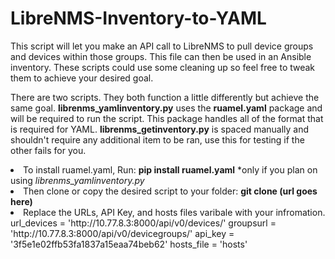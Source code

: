 # LibreNMS-Inventory-to-YAML
This script will let you make an API call to LibreNMS to pull device groups and devices within those groups. This file can then be used in an Ansible inventory. These scripts could use some cleaning up so feel free to tweak them to achieve your desired goal.

There are two scripts. They both function a little differently but achieve the same goal. 
<b>librenms_yamlinventory.py</b> uses the <b>ruamel.yaml</b> package and will be required to run the script. This package handles all of the format that is required for YAML.
<b>librenms_getinventory.py</b> is spaced manually and shouldn't require any additional item to be ran, use this for testing if the other fails for you.


<li>
To install ruamel.yaml, Run: 
<b>pip install ruamel.yaml</b>
  *only if you plan on using <i>librenms_yamlinventory.py</i>
</li>

<li>
Then clone or copy the desired script to your folder:
<b>git clone (url goes here)</b>
</li>

<li>
Replace the URLs, API Key, and hosts files varibale with your infromation.
url_devices = 'http://10.77.8.3:8000/api/v0/devices/'
groupsurl = 'http://10.77.8.3:8000/api/v0/devicegroups/'
api_key = '3f5e1e02ffb53fa1837a15eaa74beb62'
hosts_file = 'hosts'
</li>
